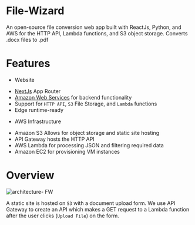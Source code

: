# File-Wizard
An open-source file conversion web app built with ReactJs, Python, and AWS for 
        the HTTP API, Lambda functions, and S3 object storage.
                 Converts .docx files to .pdf
                 
# Features   
* Website
- [NextJs](https://nextjs.org) App Router
- [Amazon Web Services](https://aws.amazon.com) for backend functionality
- Support for `HTTP API`, `S3` File Storage, and `Lambda` functions
- Edge runtime-ready

* AWS Infrastructure
 - Amazon S3 Allows for object storage and static site hosting
 - API Gateway hosts the HTTP API
 - AWS Lambda for processing JSON and filtering required data
 - Amazon EC2 for provisioning VM instances

# Overview 
![architecture- FW](https://github.com/user-attachments/assets/0d0bde69-6798-4654-8dad-e0728ef4f5c7)

A static site is hosted on `S3` with a document upload form. We use API Gateway to create an API which makes a GET request to a Lambda function after the user clicks (`Upload File`) on the form.
